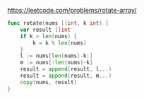 https://leetcode.com/problems/rotate-array/

```go
func rotate(nums []int, k int) {
	var result []int
	if k > len(nums) {
		k = k % len(nums)
	}
	l := nums[len(nums)-k:]
	m := nums[:len(nums)-k]
	result = append(result, l...)
	result = append(result, m...)
	copy(nums, result)
}

```